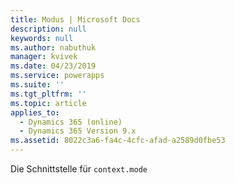 ```yaml
---
title: Modus | Microsoft Docs
description: null
keywords: null
ms.author: nabuthuk
manager: kvivek
ms.date: 04/23/2019
ms.service: powerapps
ms.suite: ''
ms.tgt_pltfrm: ''
ms.topic: article
applies_to:
  - Dynamics 365 (online)
  - Dynamics 365 Version 9.x
ms.assetid: 8022c3a6-fa4c-4cfc-afad-a2589d0fbe53
---
```


Die Schnittstelle für `context.mode`
